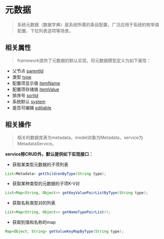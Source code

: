 # 元数据

> 系统元数据（数据字典）是系统所需的条目配置，广泛应用于系统的枚举值配置、下拉列表选项等场景。

## 相关属性
> framework提供了元数据的默认实现，将元数据模型定义为如下属性：

* 父节点 [parentId]()
* 类型 [type]()
* 配置项显示值 [itemName]()
* 配置项存储值 [itemValue]()
* 排序号 [sortId]()
* 系统默认 [system]()
* 是否可编辑 [editable]()

## 相关操作
> 相关的数据库表为metadata，model对象为Metadata，service为MetadataService。

**service除CRUD外，默认提供如下实现接口：**

* 获取某类型元数据的子项列表

```java
List<Metadata> getChildrenByType(String type);
```

* 获取某种类型的元数据的子项K-V对

```java
List<Map<String, Object>> getKeyValuePairListByType(String type);
```

* 获取名称类型对的列表

```java
List<Map<String, Object>> getNameTypePairList();
```

* 获取到值和名称的map

```java
Map<Object, String> getValueKeyMapByType(String type);
```